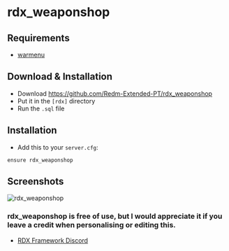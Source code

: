 # rdx_weaponshop

## Requirements
- [warmenu](https://github.com/RalivTV/warmenu)

## Download & Installation

- Download https://github.com/Redm-Extended-PT/rdx_weaponshop
- Put it in the `[rdx]` directory
- Run the `.sql` file

## Installation
- Add this to your `server.cfg`:

```
ensure rdx_weaponshop
```
## Screenshots
![rdx_weaponshop](https://cdn.discordapp.com/attachments/686807996420063232/901655516852416552/unknown.png)

### rdx_weaponshop is free of use, but I would appreciate it if you leave a credit when personalising or editing this.

- [RDX Framework Discord](https://discord.gg/VkhUUGHpNs)
